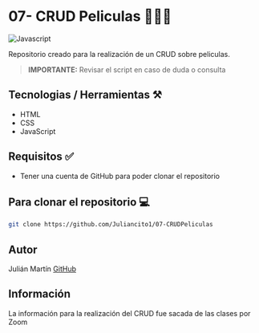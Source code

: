 # 07- CRUD Peliculas 👨🏻‍💻

![Javascript](https://i0.wp.com/webservice.com.ec/wp-content/uploads/2020/09/856fc578722737.Y3JvcCw5NDUsNzM5LDAsMA-1.jpg?fit=404%2C316&ssl=1)

Repositorio creado para la realización de un CRUD sobre peliculas.

>**IMPORTANTE:** Revisar el script en caso de duda o consulta
## Tecnologias / Herramientas ⚒️

- HTML
- CSS
- JavaScript

## Requisitos ✅
- Tener una cuenta de GitHub para poder clonar el repositorio

## Para clonar el repositorio 💻

```bash
git clone https://github.com/Juliancito1/07-CRUDPeliculas
```

## Autor 
Julián Martín [GitHub](https://github.com/Juliancito1)

## Información
La información para la realización del CRUD fue sacada de las clases por Zoom